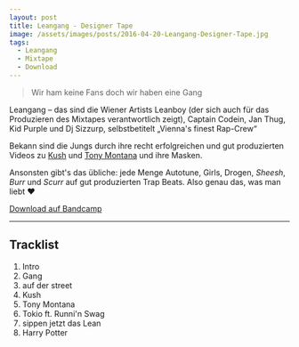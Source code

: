 ```yaml
---
layout: post
title: Leangang - Designer Tape
image: /assets/images/posts/2016-04-20-Leangang-Designer-Tape.jpg
tags:
  - Leangang
  - Mixtape
  - Download
---
```

> Wir ham keine Fans doch wir haben eine Gang

<!--more-->
Leangang – das sind die Wiener Artists Leanboy (der sich auch für das Produzieren des Mixtapes verantwortlich zeigt), Captain Codein, Jan Thug, Kid Purple und Dj Sizzurp, selbstbetitelt &bdquo;Vienna's finest Rap-Crew&ldquo;

Bekann sind die Jungs durch ihre recht erfolgreichen und gut produzierten Videos zu [Kush](https://youtu.be/RJE-Xg-zLx4) und [Tony Montana](https://youtu.be/5wN-NOEtyuk) und ihre Masken.

Ansonsten gibt's das übliche: jede Menge Autotune, Girls, Drogen, *Sheesh*, *Burr* und *Scurr* auf gut produzierten Trap Beats. Also genau das, was man liebt :heart:

[Download auf Bandcamp](https://leangang.bandcamp.com/album/designer-tape)

***

## Tracklist
1. Intro
2. Gang
3. auf der street
4. Kush
5. Tony Montana
6. Tokio ft. Runni'n Swag
7. sippen jetzt das Lean
8. Harry Potter

